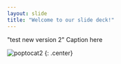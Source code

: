 ```yaml
---
layout: slide
title: "Welcome to our slide deck!"
---
```

"test new version 2"
Caption here

![poptocat2](https://octodex.github.com/images/poptocat_v2.png)
{: .center}

